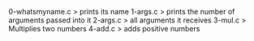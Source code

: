 0-whatsmyname.c > prints its name
1-args.c > prints the number of arguments passed into it
2-args.c > all arguments it receives
3-mul.c > Multiplies two numbers
4-add.c > adds positive numbers
